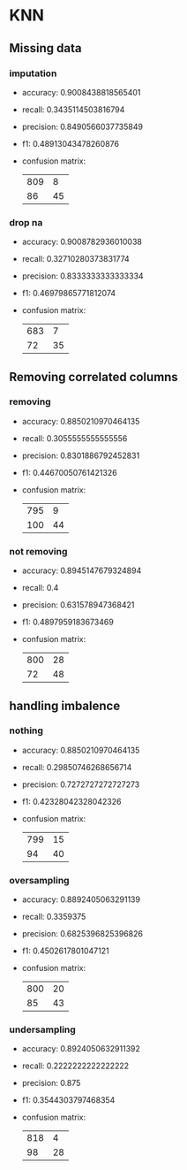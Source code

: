 # KNN

## Missing data
### imputation

* accuracy: 0.9008438818565401
* recall: 0.3435114503816794
* precision: 0.8490566037735849
* f1: 0.48913043478260876

* confusion matrix:

    |     |     |
    |-----|-----|
    | 809 | 8   |
    | 86  | 45  |

### drop na

* accuracy: 0.9008782936010038
* recall: 0.32710280373831774
* precision: 0.8333333333333334
* f1: 0.46979865771812074

* confusion matrix:

    |     |     |
    |-----|-----|
    | 683 | 7   |
    | 72  | 35  |


## Removing correlated columns
### removing

* accuracy: 0.8850210970464135
* recall: 0.3055555555555556
* precision: 0.8301886792452831
* f1: 0.44670050761421326

* confusion matrix:

    |     |     |
    |-----|-----|
    | 795 | 9  |
    | 100  | 44  |

### not removing

* accuracy: 0.8945147679324894
* recall: 0.4
* precision: 0.631578947368421
* f1: 0.4897959183673469

* confusion matrix:

    |     |     |
    |-----|-----|
    | 800 | 28  |
    | 72  | 48  |


## handling imbalence
### nothing

* accuracy: 0.8850210970464135
* recall: 0.29850746268656714
* precision: 0.7272727272727273
* f1: 0.42328042328042326

* confusion matrix:

    |     |     |
    |-----|-----|
    | 799 | 15  |
    | 94  | 40  |

### oversampling

* accuracy: 0.8892405063291139
* recall: 0.3359375
* precision: 0.6825396825396826
* f1: 0.4502617801047121

* confusion matrix:

    |     |     |
    |-----|-----|
    | 800 | 20  |
    | 85  | 43  |

### undersampling

* accuracy: 0.8924050632911392
* recall: 0.2222222222222222
* precision: 0.875
* f1: 0.3544303797468354

* confusion matrix:

    |     |     |
    |-----|-----|
    | 818 | 4  |
    | 98  | 28  |




